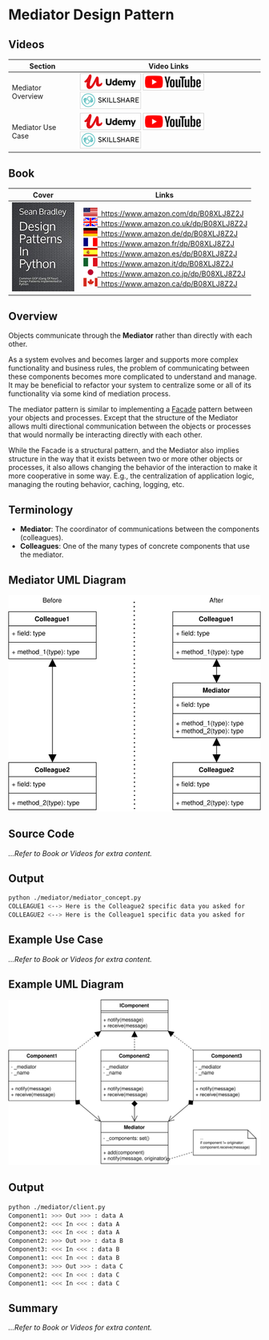 # Mediator Design Pattern

## Videos

Section | Video Links
-|-
Mediator Overview |  <a id="udemyVideoLink" href="https://www.udemy.com/course/design-patterns-in-python/learn/lecture/16511990/?referralCode=7493DBBBF97FF2B0D24D" target="_blank" title="Mediator Overview"><img src="/img/udemy_btn_sm.gif" alt="Mediator Overview"/></a>&nbsp;<a id="ytVideoLink" href="https://youtu.be/9bcLUtBoO04&list=PLKWUX7aMnlEJzRvCXnwFEdk_WJDNjMDOo" target="_blank" title="Mediator Overview"><img src="/img/yt_btn_sm.gif" alt="Mediator Overview"/></a>&nbsp;<a id="skillShareVideoLink" href="https://skl.sh/34SM2Xg" target="_blank" title="Mediator Overview"><img src="/img/skillshare_btn_sm.gif" alt="Mediator Overview"/></a>
Mediator Use Case |  <a id="udemyVideoLink" href="https://www.udemy.com/course/design-patterns-in-python/learn/lecture/25615950/?referralCode=7493DBBBF97FF2B0D24D" target="_blank" title="Mediator Use Case"><img src="/img/udemy_btn_sm.gif" alt="Mediator Use Case"/></a>&nbsp;<a id="ytVideoLink" href="https://youtu.be/IIOkn92bVqA&list=PLKWUX7aMnlEJzRvCXnwFEdk_WJDNjMDOo" target="_blank" title="Mediator Use Case"><img src="/img/yt_btn_sm.gif" alt="Mediator Use Case"/></a>&nbsp;<a id="skillShareVideoLink" href="https://skl.sh/34SM2Xg" target="_blank" title="Mediator Use Case"><img src="/img/skillshare_btn_sm.gif" alt="Mediator Use Case"/></a>

## Book 

Cover | Links
-|-
![Design Patterns In Python (ASIN : B08XLJ8Z2J)](/img/design_patterns_in_python_book_125x178.jpg) | &nbsp;<a href="https://www.amazon.com/dp/B08XLJ8Z2J"><img src="/img/flag_us.gif">&nbsp; https://www.amazon.com/dp/B08XLJ8Z2J</a><br/>&nbsp;<a href="https://www.amazon.co.uk/dp/B08XLJ8Z2J"><img src="/img/flag_uk.gif">&nbsp; https://www.amazon.co.uk/dp/B08XLJ8Z2J</a><br/>&nbsp;<a href="https://www.amazon.de/dp/B08XLJ8Z2J"><img src="/img/flag_de.gif">&nbsp; https://www.amazon.de/dp/B08XLJ8Z2J</a><br/>&nbsp;<a href="https://www.amazon.fr/dp/B08XLJ8Z2J"><img src="/img/flag_fr.gif">&nbsp; https://www.amazon.fr/dp/B08XLJ8Z2J</a><br/>&nbsp;<a href="https://www.amazon.es/dp/B08XLJ8Z2J"><img src="/img/flag_es.gif">&nbsp; https://www.amazon.es/dp/B08XLJ8Z2J</a><br/>&nbsp;<a href="https://www.amazon.it/dp/B08XLJ8Z2J"><img src="/img/flag_it.gif">&nbsp; https://www.amazon.it/dp/B08XLJ8Z2J</a><br/>&nbsp;<a href="https://www.amazon.co.jp/dp/B08XLJ8Z2J"><img src="/img/flag_jp.gif">&nbsp; https://www.amazon.co.jp/dp/B08XLJ8Z2J</a><br/>&nbsp;<a href="https://www.amazon.ca/dp/B08XLJ8Z2J"><img src="/img/flag_ca.gif">&nbsp; https://www.amazon.ca/dp/B08XLJ8Z2J</a>

## Overview

Objects communicate through the **Mediator** rather than directly with each other.

As a system evolves and becomes larger and supports more complex functionality and business rules, the problem of communicating between these components becomes more complicated to understand and manage. It may be beneficial to refactor your system to centralize some or all of its functionality via some kind of mediation process.

The mediator pattern is similar to implementing a [Facade](/facade) pattern between your objects and processes. Except that the structure of the Mediator allows multi directional communication between the objects or processes that would normally be interacting directly with each other.

While the Facade is a structural pattern, and the Mediator also implies structure in the way that it exists between two or more other objects or processes, it also allows changing the behavior of the interaction to make it more cooperative in some way. E.g., the centralization  of application logic, managing the routing behavior, caching, logging, etc.

## Terminology

* **Mediator**: The coordinator of communications between the components (colleagues).
* **Colleagues**: One of the many types of concrete components that use the mediator. 

## Mediator UML Diagram

![Mediator Pattern UML Diagram](/img/mediator_concept.svg)

## Source Code

*...Refer to Book or Videos for extra content.*

<!-- In the example concept, there are two colleague classes that use each other's methods. Instead of the Colleagues calling each other's methods directly, they implement the Mediator interface and call each other via the Mediator. Each colleague is designed for a different purpose, but they utilize some related functionality from each other. 

The system, in this case, would work without the Mediator, but adding the Mediator would allow extending functionality to a potential third colleague that provides a different service, such as AI analysis or monitoring, without needing to add specific support or knowledge into the two original colleagues.

In this first example the Mediator is structurally acting as a multi directional relay between the two colleagues. -->

## Output

``` bash
python ./mediator/mediator_concept.py    
COLLEAGUE1 <--> Here is the Colleague2 specific data you asked for
COLLEAGUE2 <--> Here is the Colleague1 specific data you asked for
```

## Example Use Case

*...Refer to Book or Videos for extra content.*

<!-- In this example use case, we will implement some behavior into the mediation process.

Before the mediation logic is added, consider that the below example is a series of components all subscribed to a central location being the subject. They all implement the [Observer](/observer) pattern.

Each component is updated independently by external forces, but when it has new information, it notifies the subject which in turn then notifies the other subscribed components.

During the synchronization of all the subscribed components, without the extra mediation, the component that provided the new information will receive back the same message that it just notified the subject of. In order to manage the unnecessary duplicate message, the notifications will be mediated to exclude to component where the original message originated from. -->

## Example UML Diagram

![Mediator Pattern UML Diagram](/img/mediator_example.svg)

## Output

``` bash
python ./mediator/client.py
Component1: >>> Out >>> : data A
Component2: <<< In <<< : data A
Component3: <<< In <<< : data A
Component2: >>> Out >>> : data B
Component3: <<< In <<< : data B
Component1: <<< In <<< : data B
Component3: >>> Out >>> : data C
Component2: <<< In <<< : data C
Component1: <<< In <<< : data C
```

## Summary

*...Refer to Book or Videos for extra content.*